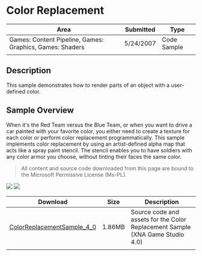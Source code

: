 # Color Replacement

|Area|Submitted|Type|
|-|-|-|
Games: Content Pipeline, Games: Graphics, Games: Shaders|5/24/2007|Code Sample
||||

## Description

This sample demonstrates how to render parts of an object with a user-defined color.

## Sample Overview

When it's the Red Team versus the Blue Team, or when you want to drive a car painted with your favorite color, you either need to create a texture for each color or perform color replacement programmatically. This sample implements color replacement by using an artist-defined alpha map that acts like a spray paint stencil. The stencil enables you to have soldiers with any color armor you choose, without tinting their faces the same color.

> All content and source code downloaded from this page are bound to the Microsoft Permissive License (Ms-PL).

![](https://github.com/simondarksidej/XNAGameStudio/blob/master/Images/XNA_ColorReplacement_01_small.jpg?raw=true)
![](https://github.com/simondarksidej/XNAGameStudio/blob/master/Images/XNA_ColorReplacement_02_small.jpg?raw=true)

Download | Size | Description
---|---|---|
[ColorReplacementSample_4_0](https://github.com/simondarksidej/XNAGameStudio/tree/master/Samples/ColorReplacementSample_4_0) | 1.86MB | Source code and assets for the Color Replacement Sample (XNA Game Studio 4.0)
||||
